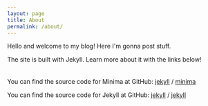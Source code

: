 ```yaml
---
layout: page
title: About
permalink: /about/
---
```


Hello and welcome to my blog! Here I'm gonna post stuff.

The site is built with Jekyll. Learn more about it with the links below! 
<br />
<br />
<br />
You can find the source code for Minima at GitHub:
[jekyll][jekyll-organization] /
[minima](https://github.com/jekyll/minima)

You can find the source code for Jekyll at GitHub:
[jekyll][jekyll-organization] /
[jekyll](https://github.com/jekyll/jekyll)


[jekyll-organization]: https://github.com/jekyll
